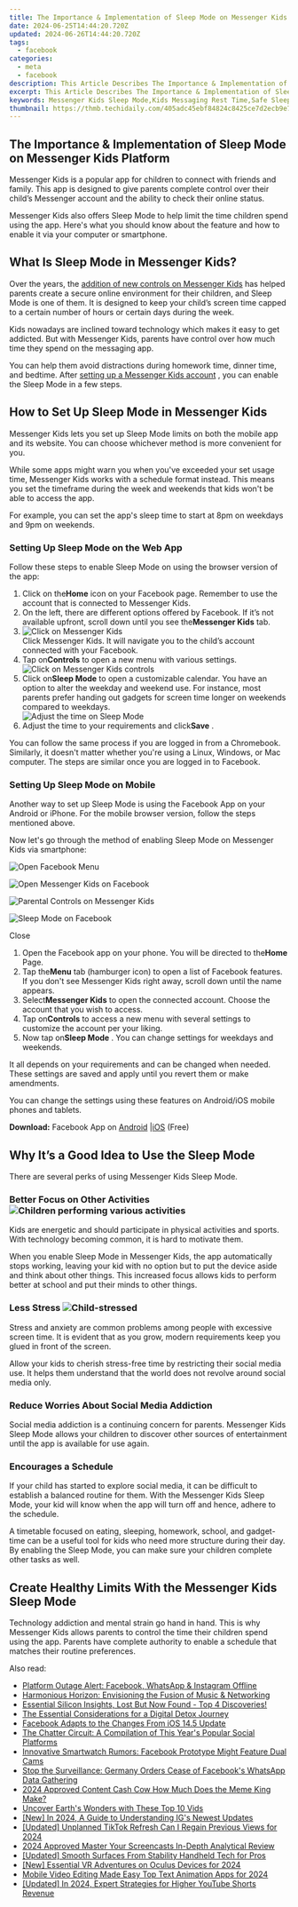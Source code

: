 ```yaml
---
title: The Importance & Implementation of Sleep Mode on Messenger Kids Platform
date: 2024-06-25T14:44:20.720Z
updated: 2024-06-26T14:44:20.720Z
tags:
  - facebook
categories:
  - meta
  - facebook
description: This Article Describes The Importance & Implementation of Sleep Mode on Messenger Kids Platform
excerpt: This Article Describes The Importance & Implementation of Sleep Mode on Messenger Kids Platform
keywords: Messenger Kids Sleep Mode,Kids Messaging Rest Time,Safe Sleep Functionality,Youthful Chat Downtime,Digital Naps for Kids,Child-Friendly App Rest,Efficient Messenger Kids Rest
thumbnail: https://thmb.techidaily.com/405adc45ebf84824c8425ce7d2ecb9e77863385d350fb3dba3386c181908ce4e.jpg
---
```


## The Importance & Implementation of Sleep Mode on Messenger Kids Platform

 Messenger Kids is a popular app for children to connect with friends and family. This app is designed to give parents complete control over their child’s Messenger account and the ability to check their online status.

 Messenger Kids also offers Sleep Mode to help limit the time children spend using the app. Here's what you should know about the feature and how to enable it via your computer or smartphone.

## What Is Sleep Mode in Messenger Kids?

 Over the years, the [addition of new controls on Messenger Kids](https://www.makeuseof.com/tag/facebook-messenger-kids-parental-controls/) has helped parents create a secure online environment for their children, and Sleep Mode is one of them. It is designed to keep your child’s screen time capped to a certain number of hours or certain days during the week.

 Kids nowadays are inclined toward technology which makes it easy to get addicted. But with Messenger Kids, parents have control over how much time they spend on the messaging app.

 You can help them avoid distractions during homework time, dinner time, and bedtime. After [setting up a Messenger Kids account](https://www.makeuseof.com/learn-to-use-facebook-messenger-kids/) , you can enable the Sleep Mode in a few steps.

## How to Set Up Sleep Mode in Messenger Kids

 Messenger Kids lets you set up Sleep Mode limits on both the mobile app and its website. You can choose whichever method is more convenient for you.

 While some apps might warn you when you've exceeded your set usage time, Messenger Kids works with a schedule format instead. This means you set the timeframe during the week and weekends that kids won't be able to access the app.

 For example, you can set the app's sleep time to start at 8pm on weekdays and 9pm on weekends.

### Setting Up Sleep Mode on the Web App

 Follow these steps to enable Sleep Mode on using the browser version of the app:

1. Click on the**Home** icon on your Facebook page. Remember to use the account that is connected to Messenger Kids.
2. On the left, there are different options offered by Facebook. If it’s not available upfront, scroll down until you see the**Messenger Kids** tab.
3. ![Click on Messenger Kids](https://static1.makeuseofimages.com/wordpress/wp-content/uploads/2022/06/Click-on-Messenger-Kids.jpg)  
 Click Messenger Kids. It will navigate you to the child’s account connected with your Facebook.
4. Tap on**Controls** to open a new menu with various settings.  
![Click on Messenger Kids controls](https://static1.makeuseofimages.com/wordpress/wp-content/uploads/2022/06/Click-on-Messenger-Kids-controls.jpg)
5. Click on**Sleep Mode** to open a customizable calendar. You have an option to alter the weekday and weekend use. For instance, most parents prefer handing out gadgets for screen time longer on weekends compared to weekdays.  
![Adjust the time on Sleep Mode](https://static1.makeuseofimages.com/wordpress/wp-content/uploads/2022/06/Adjust-the-time-of-Sleep-Mode.jpg)
6. Adjust the time to your requirements and click**Save** .

 You can follow the same process if you are logged in from a Chromebook. Similarly, it doesn't matter whether you're using a Linux, Windows, or Mac computer. The steps are similar once you are logged in to Facebook.

### Setting Up Sleep Mode on Mobile

 Another way to set up Sleep Mode is using the Facebook App on your Android or iPhone. For the mobile browser version, follow the steps mentioned above.

 Now let's go through the method of enabling Sleep Mode on Messenger Kids via smartphone:

![Open Facebook Menu](https://static1.makeuseofimages.com/wordpress/wp-content/uploads/2022/06/Open-Facebook-Menu.jpg)

![Open Messenger Kids on Facebook](https://static1.makeuseofimages.com/wordpress/wp-content/uploads/2022/06/Open-Messenger-Kids-on-Facebook.jpg)

![Parental Controls on Messenger Kids](https://static1.makeuseofimages.com/wordpress/wp-content/uploads/2022/06/Parental-Controls-on-Messenger-Kids.jpg)

![Sleep Mode on Facebook](https://static1.makeuseofimages.com/wordpress/wp-content/uploads/2022/06/Sleep-Mode-on-Facebook.jpg)

Close

1. Open the Facebook app on your phone. You will be directed to the**Home** Page.
2. Tap the**Menu** tab (hamburger icon) to open a list of Facebook features. If you don't see Messenger Kids right away, scroll down until the name appears.
3. Select**Messenger Kids** to open the connected account. Choose the account that you wish to access.
4. Tap on**Controls** to access a new menu with several settings to customize the account per your liking.
5. Now tap on**Sleep Mode** . You can change settings for weekdays and weekends.

 It all depends on your requirements and can be changed when needed. These settings are saved and apply until you revert them or make amendments.

 You can change the settings using these features on Android/iOS mobile phones and tablets.

**Download:** Facebook App on [Android](https://www.anrdoezrs.net/links/7251228/type/dlg/sid/UUmuoUeUpU2012755/https://play.google.com/store/apps/details?id=com.facebook.katana&hl=en&gl=US) |[iOS](https://apps.apple.com/us/app/facebook/id284882215) (Free)

## Why It’s a Good Idea to Use the Sleep Mode

There are several perks of using Messenger Kids Sleep Mode.

### Better Focus on Other Activities ![Children performing various activities](https://static1.makeuseofimages.com/wordpress/wp-content/uploads/2022/06/Children-performing-various-activities.jpg)

 Kids are energetic and should participate in physical activities and sports. With technology becoming common, it is hard to motivate them.

 When you enable Sleep Mode in Messenger Kids, the app automatically stops working, leaving your kid with no option but to put the device aside and think about other things. This increased focus allows kids to perform better at school and put their minds to other things.

### Less Stress ![Child-stressed](https://static1.makeuseofimages.com/wordpress/wp-content/uploads/2022/06/Child-stressed.jpg)

 Stress and anxiety are common problems among people with excessive screen time. It is evident that as you grow, modern requirements keep you glued in front of the screen.

 Allow your kids to cherish stress-free time by restricting their social media use. It helps them understand that the world does not revolve around social media only.

### Reduce Worries About Social Media Addiction

 Social media addiction is a continuing concern for parents. Messenger Kids Sleep Mode allows your children to discover other sources of entertainment until the app is available for use again.

### Encourages a Schedule

 If your child has started to explore social media, it can be difficult to establish a balanced routine for them. With the Messenger Kids Sleep Mode, your kid will know when the app will turn off and hence, adhere to the schedule.

 A timetable focused on eating, sleeping, homework, school, and gadget-time can be a useful tool for kids who need more structure during their day. By enabling the Sleep Mode, you can make sure your children complete other tasks as well.

## Create Healthy Limits With the Messenger Kids Sleep Mode

 Technology addiction and mental strain go hand in hand. This is why Messenger Kids allows parents to control the time their children spend using the app. Parents have complete authority to enable a schedule that matches their routine preferences.


<ins class="adsbygoogle"
     style="display:block"
     data-ad-format="autorelaxed"
     data-ad-client="ca-pub-7571918770474297"
     data-ad-slot="1223367746"></ins>



<ins class="adsbygoogle"
     style="display:block"
     data-ad-client="ca-pub-7571918770474297"
     data-ad-slot="8358498916"
     data-ad-format="auto"
     data-full-width-responsive="true"></ins>

<span class="atpl-alsoreadstyle">Also read:</span>
<div><ul>
<li><a href="https://facebook.techidaily.com/platform-outage-alert-facebook-whatsapp-and-instagram-offline/"><u>Platform Outage Alert: Facebook, WhatsApp & Instagram Offline</u></a></li>
<li><a href="https://facebook.techidaily.com/harmonious-horizon-envisioning-the-fusion-of-music-and-networking/"><u>Harmonious Horizon: Envisioning the Fusion of Music & Networking</u></a></li>
<li><a href="https://facebook.techidaily.com/1719153298705-essential-silicon-insights-lost-but-now-found-top-4-discoveries/"><u>Essential Silicon Insights, Lost But Now Found - Top 4 Discoveries!</u></a></li>
<li><a href="https://facebook.techidaily.com/the-essential-considerations-for-a-digital-detox-journey/"><u>The Essential Considerations for a Digital Detox Journey</u></a></li>
<li><a href="https://facebook.techidaily.com/facebook-adapts-to-the-changes-from-ios-145-update/"><u>Facebook Adapts to the Changes From iOS 14.5 Update</u></a></li>
<li><a href="https://facebook.techidaily.com/the-chatter-circuit-a-compilation-of-this-years-popular-social-platforms/"><u>The Chatter Circuit: A Compilation of This Year's Popular Social Platforms</u></a></li>
<li><a href="https://facebook.techidaily.com/innovative-smartwatch-rumors-facebook-prototype-might-feature-dual-cams/"><u>Innovative Smartwatch Rumors: Facebook Prototype Might Feature Dual Cams</u></a></li>
<li><a href="https://facebook.techidaily.com/stop-the-surveillance-germany-orders-cease-of-facebooks-whatsapp-data-gathering/"><u>Stop the Surveillance: Germany Orders Cease of Facebook's WhatsApp Data Gathering</u></a></li>
<li><a href="https://extra-hints.techidaily.com/2024-approved-content-cash-cow-how-much-does-the-meme-king-make/"><u>2024 Approved  Content Cash Cow  How Much Does the Meme King Make?</u></a></li>
<li><a href="https://youtube-video-recordings.techidaily.com/uncover-earths-wonders-with-these-top-10-vids/"><u>Uncover Earth's Wonders with These Top 10 Vids</u></a></li>
<li><a href="https://instagram-clips.techidaily.com/new-in-2024-a-guide-to-understanding-igs-newest-updates/"><u>[New] In 2024, A Guide to Understanding IG's Newest Updates</u></a></li>
<li><a href="https://tiktok-video-recordings.techidaily.com/updated-unplanned-tiktok-refresh-can-i-regain-previous-views-for-2024/"><u>[Updated] Unplanned TikTok Refresh  Can I Regain Previous Views for 2024</u></a></li>
<li><a href="https://screen-capture.techidaily.com/2024-approved-master-your-screencasts-in-depth-analytical-review/"><u>2024 Approved  Master Your Screencasts  In-Depth Analytical Review</u></a></li>
<li><a href="https://extra-skills.techidaily.com/updated-smooth-surfaces-from-stability-handheld-tech-for-pros/"><u>[Updated] Smooth Surfaces From Stability  Handheld Tech for Pros</u></a></li>
<li><a href="https://fox-access.techidaily.com/new-essential-vr-adventures-on-oculus-devices-for-2024/"><u>[New] Essential VR Adventures on Oculus Devices for 2024</u></a></li>
<li><a href="https://smart-video-editing.techidaily.com/mobile-video-editing-made-easy-top-text-animation-apps-for-2024/"><u>Mobile Video Editing Made Easy Top Text Animation Apps for 2024</u></a></li>
<li><a href="https://facebook-video-footage.techidaily.com/updated-in-2024-expert-strategies-for-higher-youtube-shorts-revenue/"><u>[Updated] In 2024, Expert Strategies for Higher YouTube Shorts Revenue</u></a></li>
</ul></div>
